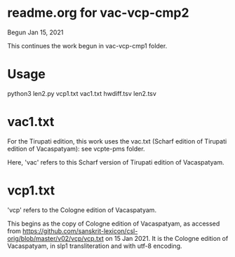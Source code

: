 # readme.org for vac-vcp-cmp2
Begun Jan 15, 2021

This continues the work begun in vac-vcp-cmp1 folder.

# Usage 
python3 len2.py vcp1.txt vac1.txt hwdiff.tsv len2.tsv


# vac1.txt
For the Tirupati edition, this work uses the vac.txt (Scharf edition of Tirupati edition of Vacaspatyam):  see vcpte-pms folder.

Here, 'vac' refers to this Scharf version of Tirupati edition of Vacaspatyam.

#  vcp1.txt

'vcp' refers to the Cologne edition of Vacaspatyam.

This begins as the copy of Cologne edition of Vacaspatyam, as accessed from https://github.com/sanskrit-lexicon/csl-orig/blob/master/v02/vcp/vcp.txt on 15 Jan 2021.
It is the Cologne edition of Vacaspatyam, in slp1 transliteration and with utf-8 encoding.

